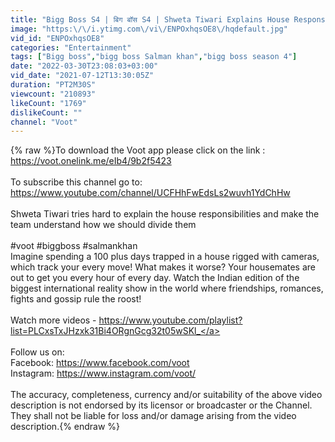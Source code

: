 ```yaml
---
title: "Bigg Boss S4 | बिग बॉस S4 | Shweta Tiwari Explains House Responsibilities"
image: "https:\/\/i.ytimg.com\/vi\/ENPOxhqsOE8\/hqdefault.jpg"
vid_id: "ENPOxhqsOE8"
categories: "Entertainment"
tags: ["Bigg boss","bigg boss Salman khan","bigg boss season 4"]
date: "2022-03-30T23:08:03+03:00"
vid_date: "2021-07-12T13:30:05Z"
duration: "PT2M30S"
viewcount: "210893"
likeCount: "1769"
dislikeCount: ""
channel: "Voot"
---
```

{% raw %}To download the Voot app please click on the link : <a rel="nofollow" target="blank" href="https://voot.onelink.me/eIb4/9b2f5423">https://voot.onelink.me/eIb4/9b2f5423</a><br /><br />To subscribe this channel go to: <a rel="nofollow" target="blank" href="https://www.youtube.com/channel/UCFHhFwEdsLs2wuvh1YdChHw">https://www.youtube.com/channel/UCFHhFwEdsLs2wuvh1YdChHw</a><br /><br />Shweta Tiwari tries hard to explain the house responsibilities and make the team understand how we should divide them<br /><br />#voot #biggboss #salmankhan<br />Imagine spending a 100 plus days trapped in a house rigged with cameras, which track your every move! What makes it worse? Your housemates are out to get you every hour of every day. Watch the Indian edition of the biggest international reality show in the world where friendships, romances, fights and gossip rule the roost!<br /><br />Watch more videos - <a rel="nofollow" target="blank" href="https://www.youtube.com/playlist?list=PLCxsTxJHzxk31Bi4ORgnGcg32t05wSKl_">https://www.youtube.com/playlist?list=PLCxsTxJHzxk31Bi4ORgnGcg32t05wSKl_</a><br /><br />Follow us on: <br />Facebook: <a rel="nofollow" target="blank" href="https://www.facebook.com/voot">https://www.facebook.com/voot</a><br />Instagram: <a rel="nofollow" target="blank" href="https://www.instagram.com/voot/">https://www.instagram.com/voot/</a><br /><br />The accuracy, completeness, currency and/or suitability of the above video description is not endorsed by its licensor or broadcaster or the Channel. They shall not be liable for loss and/or damage arising from the video description.{% endraw %}
